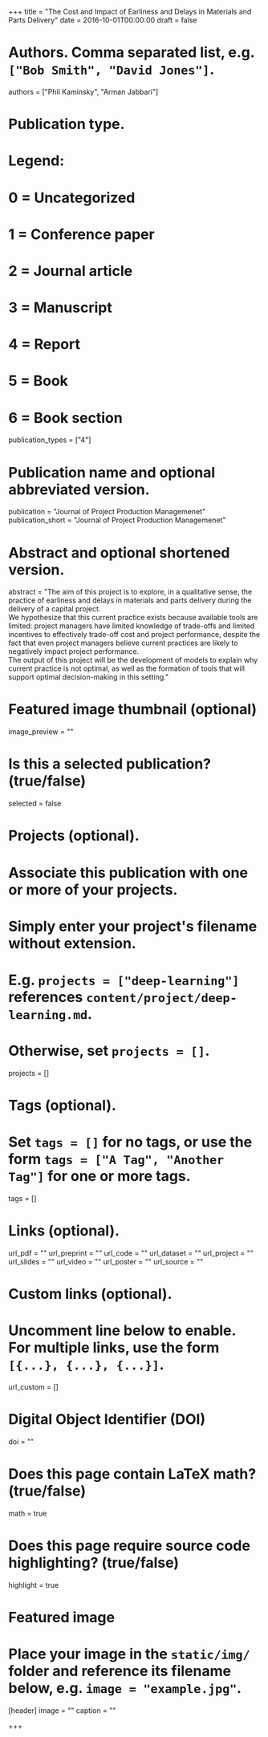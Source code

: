 +++
title = "The Cost and Impact of Earliness and Delays in Materials and Parts Delivery"
date = 2016-10-01T00:00:00
draft = false

# Authors. Comma separated list, e.g. `["Bob Smith", "David Jones"]`.
authors = ["Phil Kaminsky", "Arman Jabbari"]

# Publication type.
# Legend:
# 0 = Uncategorized
# 1 = Conference paper
# 2 = Journal article
# 3 = Manuscript
# 4 = Report
# 5 = Book
# 6 = Book section
publication_types = ["4"]

# Publication name and optional abbreviated version.
publication = "Journal of Project Production Managemenet"
publication_short = "Journal of Project Production Managemenet"

# Abstract and optional shortened version.
abstract = "The aim of this project is to explore, in a qualitative sense, the practice of earliness and delays in materials and parts delivery during the delivery of a capital project. <br/> We hypothesize that this current practice exists because available tools are limited: project managers have limited knowledge of trade-offs and limited incentives to effectively trade-off cost and project performance, despite the fact that even project managers believe current practices are likely to negatively impact project performance. <br/> The output of this project will be the development of models to explain why current practice is not optimal, as well as the formation of tools that will support optimal decision-making in this setting."

# Featured image thumbnail (optional)
image_preview = ""

# Is this a selected publication? (true/false)
selected = false

# Projects (optional).
#   Associate this publication with one or more of your projects.
#   Simply enter your project's filename without extension.
#   E.g. `projects = ["deep-learning"]` references `content/project/deep-learning.md`.
#   Otherwise, set `projects = []`.
projects = []

# Tags (optional).
#   Set `tags = []` for no tags, or use the form `tags = ["A Tag", "Another Tag"]` for one or more tags.
tags = []

# Links (optional).
url_pdf = ""
url_preprint = ""
url_code = ""
url_dataset = ""
url_project = ""
url_slides = ""
url_video = ""
url_poster = ""
url_source = ""

# Custom links (optional).
#   Uncomment line below to enable. For multiple links, use the form `[{...}, {...}, {...}]`.
url_custom = []

# Digital Object Identifier (DOI)
doi = ""

# Does this page contain LaTeX math? (true/false)
math = true

# Does this page require source code highlighting? (true/false)
highlight = true

# Featured image
# Place your image in the `static/img/` folder and reference its filename below, e.g. `image = "example.jpg"`.
[header]
image = ""
caption = ""

+++


